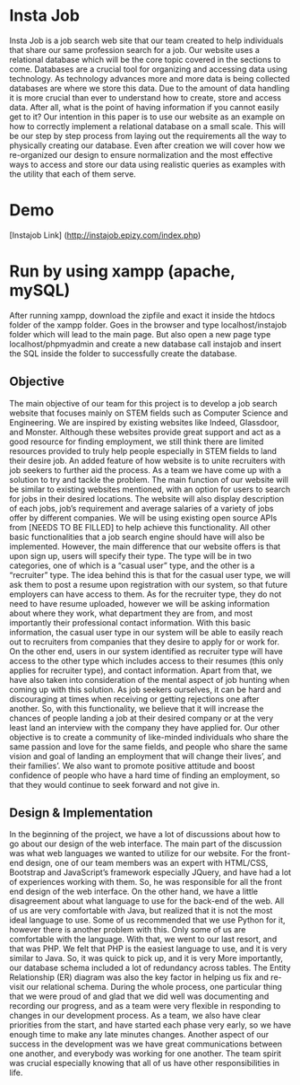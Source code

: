 # Insta Job
Insta Job is a job search web site that our team created to help individuals that share our same profession search for a job. Our website uses a relational database which will be the core topic covered in the sections to come. Databases are a crucial tool for organizing and accessing data using technology. As technology advances more and more data is being collected databases are where we store this data. Due to the amount of data handling it is more crucial than ever to understand how to create, store and access data. After all, what is the point of having information if you cannot easily get to it?
Our intention in this paper is to use our website as an example on how to correctly implement a relational database on a small scale. This will be our step by step process from laying out the requirements all the way to physically creating our database. Even after creation we will cover how we re-organized our design to ensure normalization and the most effective ways to access and store our data using realistic queries as examples with the utility that each of them serve.  
# Demo
[Instajob Link] (http://instajob.epizy.com/index.php)
# Run by using xampp (apache, mySQL)
After running xampp, download the zipfile and exact it inside the htdocs folder of the xampp folder. Goes in the browser and type localhost/instajob folder which will lead to the main page. But also open a new page type localhost/phpmyadmin and create a new database call instajob and insert the SQL inside the folder to successfully create the database.
 
## Objective 
The main objective of our team for this project is to develop a job search website that focuses mainly on STEM fields such as Computer Science and Engineering. We are inspired by existing websites like Indeed, Glassdoor, and Monster. Although these websites provide great support and act as a good resource for finding employment, we still think there are limited resources provided to truly help people especially in STEM fields to land their desire job. An added feature of how website is to unite recruiters with job seekers to further aid the process.
As a team we have come up with a solution to try and tackle the problem. The main function of our website will be similar to existing websites mentioned, with an option for users to search for jobs in their desired locations. The website will also display description of each jobs, job’s requirement and average salaries of a variety of jobs offer by different companies. We will be using existing open source APIs from [NEEDS TO BE FILLED] to help achieve this functionality. All other basic functionalities that a job search engine should have will also be implemented. However, the main difference that our website offers is that upon sign up, users will specify their type. The type will be in two categories, one of which is a “casual user” type, and the other is a “recruiter” type. The idea behind this is that for the casual user type, we will ask them to post a resume upon registration with our system, so that future employers can have access to them. As for the recruiter type, they do not need to have resume uploaded, however we will be asking information about where they work, what department they are from, and most importantly their professional contact information. With this basic information, the casual user type in our system will be able to easily reach out to recruiters from companies that they desire to apply for or work for. On the other end, users in our system identified as recruiter type will have access to the other type which includes access to their resumes (this only applies for recruiter type), and contact information. Apart from that, we have also taken into consideration of the mental aspect of job hunting when coming up with this solution. As job seekers ourselves, it can be hard and discouraging at times when receiving or getting rejections one after another. So, with this functionality, we believe that it will increase the chances of people landing a job at their desired company or at the very least land an interview with the company they have applied for.
Our other objective is to create a community of like-minded individuals who share the same passion and love for the same fields, and people who share the same vision and goal of landing an employment that will change their lives’, and their families’. We also want to promote positive attitude and boost confidence of people who have a hard time of finding an employment, so that they would continue to seek forward and not give in.

## Design & Implementation
In the beginning of the project, we have a lot of discussions about how to go about our design of the web interface. The main part of the discussion was what web languages we wanted to utilize for our website. For the front-end design, one of our team members was an expert with HTML/CSS, Bootstrap and JavaScript’s framework especially JQuery, and have had a lot of experiences working with them. So, he was responsible for all the front end design of the web interface. On the other hand, we have a little disagreement about what language to use for the back-end of the web. All of us are very comfortable with Java, but realized that it is not the most ideal language to use. Some of us recommended that we use Python for it, however there is another problem with this. Only some of us are comfortable with the language. With that, we went to our last resort, and that was PHP. We felt that PHP is the easiest language to use, and it is very similar to Java. So, it was quick to pick up, and it is very 
More importantly, our database schema included a lot of redundancy across tables. The Entity Relationship (ER) diagram was also the key factor in helping us fix and re-visit our relational schema.
During the whole process, one particular thing that we were proud of and glad that we did well was documenting and recording our progress, and as a team were very flexible in responding to changes in our development process. As a team, we also have clear priorities from the start, and have started each phase very early, so we have enough time to make any late minutes changes. Another aspect of our success in the development was we have great communications between one another, and everybody was working for one another. The team spirit was crucial especially knowing that all of us have other responsibilities in life.  


